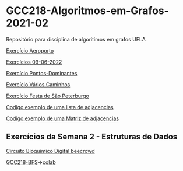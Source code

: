 # GCC218-Algoritmos-em-Grafos-2021-02
Repositório para disciplina de algoritimos em grafos UFLA

[Exercício Aeroporto](https://github.com/OsvaldoUfla/aeroporto)

[Exercícios 09-06-2022](https://github.com/OsvaldoUfla/-GCC218-Exercicios-09-06-2022/tree/main)

[Exercício Pontos-Dominantes](https://github.com/OsvaldoUfla/GCC218-Pontos-Dominantes)

[Exercício Vários Caminhos](https://github.com/OsvaldoUfla/GCC218-Varios-Caminhos)

[Exercício Festa de São Peterburgo](https://github.com/OsvaldoUfla/GCC218-Festa-Sao-petersburgo)

[Codigo exemplo de uma lista de adjacencias](https://github.com/OsvaldoUfla/GCC218-ListaDeAdjacencias)

[Codigo exemplo de uma Matriz de adjacencias](https://github.com/OsvaldoUfla/GCC218-MatrizDeAdjacencias)

##  Exercícios da Semana 2 - Estruturas de Dados

[Circuito Bioquimico Digital beecrowd](https://github.com/OsvaldoUfla/GCC218-CircuitoBioquimicoDigital)


[GCC218-BFS](https://github.com/OsvaldoUfla/GCC218-BFS)->[colab](https://colab.research.google.com/drive/11-1sZfGA5iYLDcQJ849PF2fwvDjyYOBL#scrollTo=6iFjSLfdoTgP)

